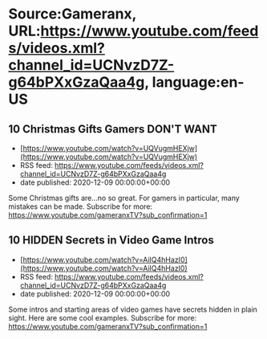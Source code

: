# Source:Gameranx, URL:https://www.youtube.com/feeds/videos.xml?channel_id=UCNvzD7Z-g64bPXxGzaQaa4g, language:en-US

## 10 Christmas Gifts Gamers DON'T WANT
 - [https://www.youtube.com/watch?v=UQVugmHEXjw](https://www.youtube.com/watch?v=UQVugmHEXjw)
 - RSS feed: https://www.youtube.com/feeds/videos.xml?channel_id=UCNvzD7Z-g64bPXxGzaQaa4g
 - date published: 2020-12-09 00:00:00+00:00

Some Christmas gifts are...no so great. For gamers in particular, many mistakes can be made.
Subscribe for more: https://www.youtube.com/gameranxTV?sub_confirmation=1

## 10 HIDDEN Secrets in Video Game Intros
 - [https://www.youtube.com/watch?v=AiIQ4hHazI0](https://www.youtube.com/watch?v=AiIQ4hHazI0)
 - RSS feed: https://www.youtube.com/feeds/videos.xml?channel_id=UCNvzD7Z-g64bPXxGzaQaa4g
 - date published: 2020-12-09 00:00:00+00:00

Some intros and starting areas of video games have secrets hidden in plain sight. Here are some cool examples.
Subscribe for more: https://www.youtube.com/gameranxTV?sub_confirmation=1

